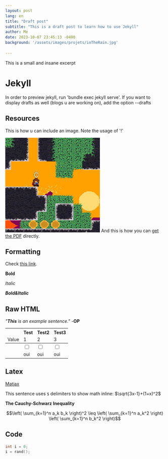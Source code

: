 ```yaml
---
layout: post
lang: en
title: "Draft post"
subtitle: "This is a draft post to learn how to use Jekyll"
author: Me
date: 2023-10-07 23:45:13 -0400
background: '/assets/images/projets/inTheRain.jpg'

---
```


This is a small and insane excerpt

# Jekyll
In order to preview jekyll, run 'bundle exec jekyll serve'.
If you want to display drafts as well (blogs u are working on), add the option --drafts

## Resources
This is how u can include an image. Note the usage of '!'

![My helpful screenshot](/assets/images/projets/aka.jpg)
And this is how you can [get the PDF](/assets/download/2022.02.cv.en.altorffer.pdf) directly.

## Formatting

Check [this link](https://www.markdownguide.org/basic-syntax/).

**Bold**

*Italic*

***Bold&Italic***

## Raw HTML

_"<strong>This</strong> is an example sentence."_ -**OP**

<div>
    <table>
        <thead>
            <tr>
                <th></th>
                <th>Test</th>
                <th>Test2</th>
                <th>Test3</th>
            </tr>
            <tr>
                <td>Value</td>
                <td>1</td>
                <td>2</td>
                <td>3</td>
            </tr>
        </thead>
        <tbody>
            <tr>
                <td></td>
                <td>
                    <input type="checkbox">
                </td>
                <td>
                    <input type="checkbox">
                </td>
                <td>
                    <input type="checkbox">
                </td>
            </tr>
            <tr>
                <td></td>
                <td>oui</td>
                <td>oui</td>
                <td>oui</td>
            </tr>
        </tbody>
    </table>
</div>

## Latex

[Matjax](https://docs.mathjax.org/en/latest/)

This sentence uses `$` delimiters to show math inline:  $\sqrt{3x-1}+(1+x)^2$

**The Cauchy-Schwarz Inequality**

$$\left( \sum_{k=1}^n a_k b_k \right)^2 \leq \left( \sum_{k=1}^n a_k^2 \right) \left( \sum_{k=1}^n b_k^2 \right)$$


## Code

```c
int i = 0;
i = rand();
```